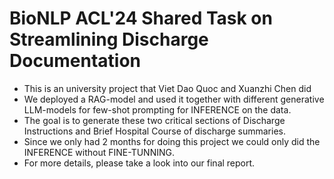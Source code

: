 # BioNLP ACL'24 Shared Task on Streamlining Discharge Documentation
- This is an university project that Viet Dao Quoc and Xuanzhi Chen did
- We deployed a RAG-model and used it together with different generative LLM-models for few-shot prompting for INFERENCE on the data.
- The goal is to generate these two critical sections of Discharge Instructions and Brief Hospital Course of discharge summaries.
- Since we only had 2 months for doing this project we could only did the INFERENCE without FINE-TUNNING. 
- For more details, please take a look into our final report.